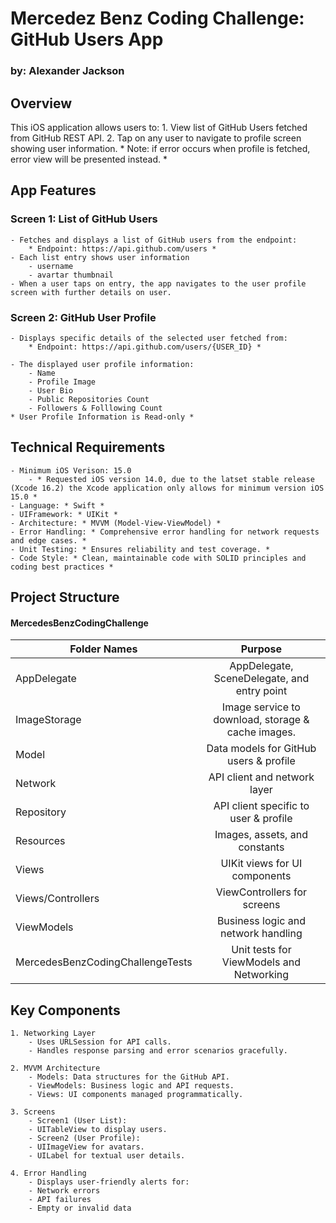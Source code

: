 #  Mercedez Benz Coding Challenge: GitHub Users App

### by: Alexander Jackson

## Overview

This iOS application allows users to:
    1. View list of GitHub Users fetched from GitHub REST API.
    2. Tap on any user to navigate to profile screen showing user information.
        * Note: if error occurs when profile is fetched, error view will be presented instead. *

## App Features

### Screen 1: List of GitHub Users
    - Fetches and displays a list of GitHub users from the endpoint:
        * Endpoint: https://api.github.com/users *
    - Each list entry shows user information
        - username
        - avartar thumbnail
    - When a user taps on entry, the app navigates to the user profile screen with further details on user.
    
### Screen 2: GitHub User Profile
    - Displays specific details of the selected user fetched from:
        * Endpoint: https://api.github.com/users/{USER_ID} *
    
    - The displayed user profile information:
        - Name
        - Profile Image
        - User Bio
        - Public Repositories Count
        - Followers & Folllowing Count
    * User Profile Information is Read-only *

## Technical Requirements

    - Minimum iOS Verison: 15.0
        - * Requested iOS version 14.0, due to the latset stable release (Xcode 16.2) the Xcode application only allows for minimum version iOS 15.0 *
    - Language: * Swift *
    - UIFramework: * UIKit *
    - Architecture: * MVVM (Model-View-ViewModel) *
    - Error Handling: * Comprehensive error handling for network requests and edge cases. *
    - Unit Testing: * Ensures reliability and test coverage. *
    - Code Style: * Clean, maintainable code with SOLID principles and coding best practices *
    
## Project Structure

#### MercedesBenzCodingChallenge
| Folder Names  | Purpose|
| ------------- |:-------------:|
| AppDelegate   | AppDelegate, SceneDelegate, and entry point |
| ImageStorage  | Image service to download, storage & cache images. |
| Model         | Data models for GitHub users & profile |
| Network       |API client and network layer|
| Repository                       | API client specific to user & profile|
| Resources                        | Images, assets, and constants|
| Views                            |UIKit views for UI components|
| Views/Controllers                | ViewControllers for screens|
| ViewModels                       | Business logic and network handling|
| MercedesBenzCodingChallengeTests | Unit tests for ViewModels and Networking|

## Key Components
    1. Networking Layer
        - Uses URLSession for API calls.
        - Handles response parsing and error scenarios gracefully.
        
    2. MVVM Architecture
        - Models: Data structures for the GitHub API.
        - ViewModels: Business logic and API requests.
        - Views: UI components managed programmatically.
        
    3. Screens
        - Screen1 (User List):
        - UITableView to display users.
        - Screen2 (User Profile):
        - UIImageView for avatars.
        - UILabel for textual user details.
        
    4. Error Handling
        - Displays user-friendly alerts for:
        - Network errors
        - API failures
        - Empty or invalid data
